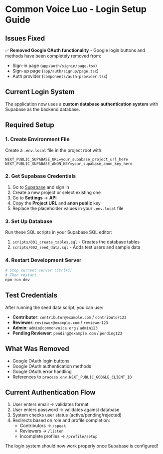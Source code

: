 # Common Voice Luo - Login Setup Guide

## Issues Fixed
✅ **Removed Google OAuth functionality** - Google login buttons and methods have been completely removed from:
- Sign-in page (`app/auth/signin/page.tsx`)
- Sign-up page (`app/auth/signup/page.tsx`) 
- Auth provider (`components/auth-provider.tsx`)

## Current Login System
The application now uses a **custom database authentication system** with Supabase as the backend database.

## Required Setup

### 1. Create Environment File
Create a `.env.local` file in the project root with:

```env
NEXT_PUBLIC_SUPABASE_URL=your_supabase_project_url_here
NEXT_PUBLIC_SUPABASE_ANON_KEY=your_supabase_anon_key_here
```

### 2. Get Supabase Credentials
1. Go to [Supabase](https://supabase.com) and sign in
2. Create a new project or select existing one
3. Go to **Settings** → **API**
4. Copy the **Project URL** and **anon public** key
5. Replace the placeholder values in your `.env.local` file

### 3. Set Up Database
Run these SQL scripts in your Supabase SQL editor:
1. `scripts/001_create_tables.sql` - Creates the database tables
2. `scripts/002_seed_data.sql` - Adds test users and sample data

### 4. Restart Development Server
```bash
# Stop current server (Ctrl+C)
# Then restart
npm run dev
```

## Test Credentials
After running the seed data script, you can use:

- **Contributor**: `contributor@example.com` / `contributor123`
- **Reviewer**: `reviewer@example.com` / `reviewer123`  
- **Admin**: `admin@commonvoice.org` / `admin123`
- **Pending Reviewer**: `pending@example.com` / `pending123`

## What Was Removed
- Google OAuth login buttons
- Google OAuth authentication methods
- Google OAuth error handling
- References to `process.env.NEXT_PUBLIC_GOOGLE_CLIENT_ID`

## Current Authentication Flow
1. User enters email → validates format
2. User enters password → validates against database
3. System checks user status (active/pending/rejected)
4. Redirects based on role and profile completion:
   - Contributors → `/speak`
   - Reviewers → `/listen`
   - Incomplete profiles → `/profile/setup`

The login system should now work properly once Supabase is configured!
